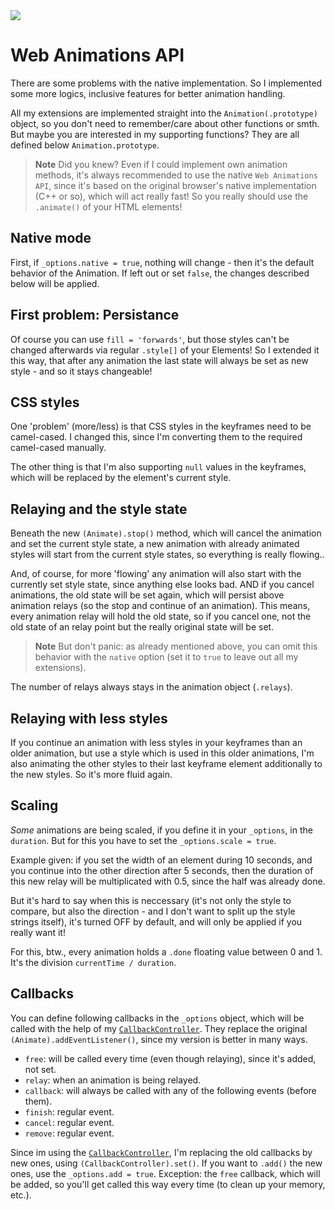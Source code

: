 <img src="https://kekse.biz/php/count.php?draw&override=github:v4" />

# Web Animations API
There are some problems with the native implementation. So I implemented some more logics,
inclusive features for better animation handling.

All my extensions are implemented straight into the `Animation(.prototype)` object, so
you don't need to remember/care about other functions or smth. But maybe you are
interested in my supporting functions? They are all defined below `Animation.prototype`.

> **Note**
> Did you knew? Even if I could implement own animation methods, it's always recommended
> to use the native `Web Animations API`, since it's based on the original browser's
> native implementation (C++ or so), which will act really fast! So you really should
> use the `.animate()` of your HTML elements!

## Native mode
First, if `_options.native = true`, nothing will change - then it's the default behavior
of the Animation. If left out or set `false`, the changes described below will be applied.

## First problem: Persistance
Of course you can use `fill = 'forwards'`, but those styles can't be changed afterwards
via regular `.style[]` of your Elements! So I extended it this way, that after any animation
the last state will always be set as new style - and so it stays changeable!

## CSS styles
One 'problem' (more/less) is that CSS styles in the keyframes need to be camel-cased.
I changed this, since I'm converting them to the required camel-cased manually.

The other thing is that I'm also supporting `null` values in the keyframes, which will
be replaced by the element's current style.

## Relaying and the style state
Beneath the new `(Animate).stop()` method, which will cancel the animation and set the
current style state, a new animation with already animated styles will start from the
current style states, so everything is really flowing..

And, of course, for more 'flowing' any animation will also start with the currently set
style state, since anything else looks bad. AND if you cancel animations, the old state
will be set again, which will persist above animation relays (so the stop and continue
of an animation). This means, every animation relay will hold the old state, so if you
cancel one, not the old state of an relay point but the really original state will be set.

> **Note**
> But don't panic: as already mentioned above, you can omit this behavior with the
> `native` option (set it to `true` to leave out all my extensions).

The number of relays always stays in the animation object (`.relays`).

## Relaying with less styles
If you continue an animation with less styles in your keyframes than an older animation,
but use a style which is used in this older animations, I'm also animating the other
styles to their last keyframe element additionally to the new styles. So it's more fluid
again.

## Scaling
_Some_ animations are being scaled, if you define it in your `_options`, in the `duration`.
But for this you have to set the `_options.scale = true`.

Example given: if you set the width of an element during 10 seconds, and you continue into
the other direction after 5 seconds, then the duration of this new relay will be
multiplicated with 0.5, since the half was already done.

But it's hard to say when this is neccessary (it's not only the style to compare, but also
the direction - and I don't want to split up the style strings itself), it's turned OFF by
default, and will only be applied if you really want it!

For this, btw., every animation holds a `.done` floating value between 0 and 1. It's the
division `currentTime / duration`.

## Callbacks
You can define following callbacks in the `_options` object, which will be called with the
help of my [`CallbackController`](../lib/callback-controller.md). They replace the original
`(Animate).addEventListener()`, since my version is better in many ways.

* `free`: will be called every time (even though relaying), since it's added, not set.
* `relay`: when an animation is being relayed.
* `callback`: will always be called with any of the following events (before them).
* `finish`: regular event.
* `cancel`: regular event.
* `remove`: regular event.

Since im using the [`CallbackController`](../lib/callback-controller.md), I'm replacing the
old callbacks by new ones, using `(CallbackController).set()`. If you want to `.add()` the
new ones, use the `_options.add = true`. Exception: the `free` callback, which will be added,
so you'll get called this way every time (to clean up your memory, etc.).

